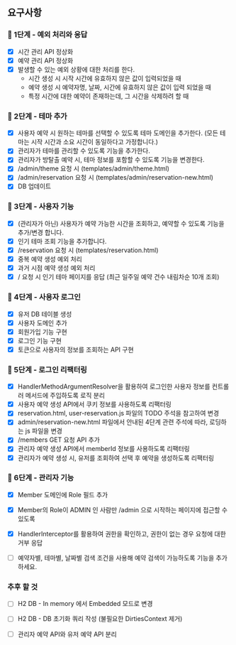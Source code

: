 ## 요구사항
### 🚀 1단계 - 예외 처리와 응답
- [x] 시간 관리 API 정상화 
- [x] 예약 관리 API 정상화
- [x] 발생할 수 있는 예외 상황에 대한 처리를 한다.
  - 시간 생성 시 시작 시간에 유효하지 않은 값이 입력되었을 때
  - 예약 생성 시 예약자명, 날짜, 시간에 유효하지 않은 값이 입력 되었을 때
  - 특정 시간에 대한 예약이 존재하는데, 그 시간을 삭제하려 할 때

### 🚀 2단계 - 테마 추가
- [x] 사용자 예약 시 원하는 테마를 선택할 수 있도록 테마 도메인을 추가한다. (모든 테마는 시작 시간과 소요 시간이 동일하다고 가정합니다.)
- [x] 관리자가 테마를 관리할 수 있도록 기능을 추가한다.
- [x] 관리자가 방탈출 예약 시, 테마 정보를 포함할 수 있도록 기능을 변경한다.
- [x] /admin/theme 요청 시 (templates/admin/theme.html)
- [x] /admin/reservation 요청 시 (templates/admin/reservation-new.html)
- [x] DB 업데이트

### 🚀 3단계 - 사용자 기능
- [x] (관리자가 아닌) 사용자가 예약 가능한 시간을 조회하고, 예약할 수 있도록 기능을 추가/변경 합니다.
- [x] 인기 테마 조회 기능을 추가합니다.
- [x] /reservation 요청 시 (templates/reservation.html)
- [x] 중복 예약 생성 예외 처리
- [x] 과거 시점 예약 생성 예외 처리
- [x] / 요청 시 인기 테마 페이지를 응답 (최근 일주일 예약 건수 내림차순 10개 조회)

### 🚀 4단계 - 사용자 로그인
- [x] 유저 DB 테이블 생성
- [x] 사용자 도메인 추가
- [x] 회원가입 기능 구현
- [x] 로그인 기능 구현
- [x] 토큰으로 사용자의 정보를 조회하는 API 구현

### 🚀 5단계 - 로그인 리팩터링
- [x] HandlerMethodArgumentResolver을 활용하여 로그인한 사용자 정보를 컨트롤러 메서드에 주입하도록 로직 분리
- [x] 사용자 예약 생성 API에서 쿠키 정보를 사용하도록 리팩터링
- [x] reservation.html, user-reservation.js 파일의 TODO 주석을 참고하여 변경
- [x] admin/reservation-new.html 파일에서 안내된 4단계 관련 주석에 따라, 로딩하는 js 파일을 변경
- [x] /members GET 요청 API 추가
- [x] 관리자 예약 생성 API에서 memberId 정보를 사용하도록 리팩터링
- [x] 관리자가 예약 생성 시, 유저를 조회하여 선택 후 예약을 생성하도록 리팩터링

### 🚀 6단계 - 관리자 기능
- [x] Member 도메인에 Role 필드 추가
- [x] Member의 Role이 ADMIN 인 사람만 /admin 으로 시작하는 페이지에 접근할 수 있도록
- [x] HandlerInterceptor를 활용하여 권한을 확인하고, 권한이 없는 경우 요청에 대한 거부 응답
- [ ] 예약자별, 테마별, 날짜별 검색 조건을 사용해 예약 검색이 가능하도록 기능을 추가하세요.


### 추후 할 것
- [ ] H2 DB - In memory 에서 Embedded 모드로 변경
- [ ] H2 DB - DB 초기화 쿼리 작성 (불필요한 DirtiesContext 제거)
- [ ] 관리자 예약 API와 유저 예약 API 분리

